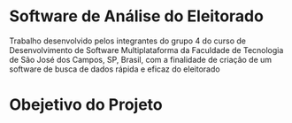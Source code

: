 # Software de Análise do Eleitorado
Trabalho desenvolvido pelos integrantes do grupo 4 do curso de Desenvolvimento de Software Multiplataforma da Faculdade de Tecnologia de São José dos Campos, SP, Brasil, com a finalidade de criação de um software de busca de dados rápida e eficaz do eleitorado






# Obejetivo do Projeto

